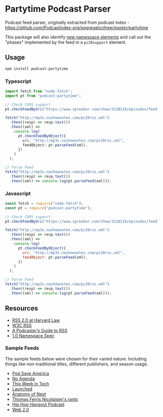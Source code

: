 # Partytime Podcast Parser

Podcast feed parser, originally extracted from podcast index - https://github.com/Podcastindex-org/aggregator/tree/master/partytime

This package will also identify [new namespace elements](https://github.com/Podcastindex-org/podcast-namespace) and call out the "phases" implemented by the feed in a `pc20support` element.

## Usage

```sh
npm install podcast-partytime
```

### Typescript

```ts
import fetch from "node-fetch";
import pt from "podcast-partytime";

// Check CORS support
pt.checkFeedByUri("https://www.spreaker.com/show/3128218/episodes/feed").then(console.log);

fetch("http://mp3s.nashownotes.com/pc20rss.xml")
  .then((resp) => resp.text())
  .then((xml) =>
    console.log(
      pt.checkFeedByObject({
        uri: "http://mp3s.nashownotes.com/pc20rss.xml",
        feedObject: pt.parseFeed(xml),
      })
    )
  );

// Parse Feed
fetch("http://mp3s.nashownotes.com/pc20rss.xml")
  .then((resp) => resp.text())
  .then((xml) => console.log(pt.parseFeed(xml)));
```

### Javascript

```js
const fetch = require("node-fetch");
const pt = require("podcast-partytime");

// Check CORS support
pt.checkFeedByUri("https://www.spreaker.com/show/3128218/episodes/feed").then(console.log);

fetch("http://mp3s.nashownotes.com/pc20rss.xml")
  .then((resp) => resp.text())
  .then((xml) =>
    console.log(
      pt.checkFeedByObject({
        uri: "http://mp3s.nashownotes.com/pc20rss.xml",
        feedObject: pt.parseFeed(xml),
      })
    )
  );

// Parse Feed
fetch("http://mp3s.nashownotes.com/pc20rss.xml")
  .then((resp) => resp.text())
  .then((xml) => console.log(pt.parseFeed(xml)));
```

## Resources

- [RSS 2.0 at Harvard Law](https://cyber.harvard.edu/rss/rss.html)
- [W3C RSS](https://validator.w3.org/feed/docs/rss2.html)
- [A Podcaster’s Guide to RSS](https://help.apple.com/itc/podcasts_connect/#/itcb54353390)
- [1.0 Namespace Spec](https://github.com/Podcastindex-org/podcast-namespace/blob/main/docs/1.0.md)

### Sample Feeds

The sample feeds below were chosen for their varied nature. Including things like non-traditional titles, different publishers, and season usage.

- [Pod Save America](https://feeds.megaphone.fm/pod-save-america)
- [No Agenda](http://feed.nashownotes.com/rss.xml)
- [This Week in Tech](https://feeds.twit.tv/twit.xml)
- [Launched](https://feeds.fireside.fm/launched/rss)
- [Anatomy of Next](https://feeds.soundcloud.com/users/soundcloud:users:220400255/sounds.rss)
- [Thomas Ferris Nicolaisen's rants](http://feeds.tfnico.com/tfnicosrants)
- [Hip Hop Hangout Podcast](https://feeds.feedburner.com/HipHopHangoutPodcast)
- [Web 2.0](https://satoshi.blogs.com/raw/web20.xml)
